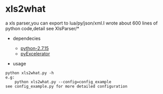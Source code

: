 xls2what
========
a xls parser,you can export to lua/py/json/xml.I wrote about 600 lines of python code,detail see XlsParser/*

* dependecies
	* [python-2.7.15](https://www.python.org/downloads)
	* [pyExcelerator](https://pypi.org/project/pyExcelerator)

* usage
```
python xls2what.py -h
e.g:
	python xls2what.py --config=config_example
see config_example.py for more detailed configuration
```
